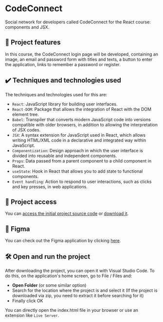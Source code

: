 # CodeConnect

Social network for developers called CodeConnect for the React course: components and JSX.

## 🔨 Project features

In this course, the CodeConnect login page will be developed, containing an image, an email and password form with titles and texts, a button to enter the application, links to remember a password or register.

## ✔️ Techniques and technologies used

The techniques and technologies used for this are:

- `React`: JavaScript library for building user interfaces.
- `React-DOM`: Package that allows the integration of React with the DOM element tree.
- `Babel`: Transpiler that converts modern JavaScript code into versions compatible with older browsers, in addition to allowing the interpretation of JSX codes.
- `JSX`: A syntax extension for JavaScript used in React, which allows writing HTML/XML code in a declarative and integrated way within JavaScript.
- `Componentization`: Design approach in which the user interface is divided into reusable and independent components.
- `Props`: Data passed from a parent component to a child component in React.
- `useState`: Hook in React that allows you to add state to functional components.
- `Event handling`: Action to respond to user interactions, such as clicks and key presses, in web applications.

## 📁 Project access

You can [access the initial project source code](https://github.com/kayoennrique/codeconnect) or [download it](https://github.com/kayoennrique/codeconnect/archive/refs/heads/main.zip).

## 🎨 Figma

You can check out the Figma application by clicking [here](https://www.figma.com/file/SASyBm2k3IlqrO8qI1Otg1/CodeConnect-%7C-React%3A-Componentização-e-conceitos-básicos-(JSX)).

## 🛠️ Open and run the project

After downloading the project, you can open it with Visual Studio Code. To do this, on the application's home screen, go to File / Files and:

- **Open Folder** (or some similar option)
- Search for the location where the project is and select it (If the project is downloaded via zip, you need to extract it before searching for it)
- Finally click OK

You can directly open the index.html file in your browser or use an extension like ``Live Server``.
